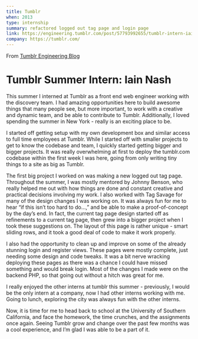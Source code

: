 ```yaml
---
title: Tumblr
when: 2013
type: internship
summary: refactored logged out tag page and login page
link: https://engineering.tumblr.com/post/57793992655/tumblr-intern-iain
company: https://tumblr.com/
---
```


From [Tumblr Engineering Blog](https://engineering.tumblr.com/post/57793992655/tumblr-intern-iain)

# Tumblr Summer Intern: Iain Nash

This summer I interned at Tumblr as a front end web engineer working with the discovery team. I had amazing opportunities here to build awesome things that many people see, but more important, to work with a creative and dynamic team, and be able to contribute to Tumblr. Additionally, I loved spending the summer in New York - really is an exciting place to be.

I started off getting setup with my own development box and similar access to full time employees at Tumblr. While I started off with smaller projects to get to know the codebase and team, I quickly started getting bigger and bigger projects. It was really overwhelming at first to deploy the tumblr.com codebase within the first week I was here, going from only writing tiny things to a site as big as Tumblr.

The first big project I worked on was making a new logged out tag page. Throughout the summer, I was mostly mentored by Johnny Benson, who really helped me out with how things are done and constant creative and practical decisions involving my work. I also worked with Tag Savage for many of the design changes I was working on. It was always fun for me to hear “if this isn’t too hard to do…,” and be able to make a proof-of-concept by the day’s end. In fact, the current tag page design started off as refinements to a current tag page, then grew into a bigger project when I took these suggestions on. The layout of this page is rather unique - smart sliding rows, and it took a good deal of code to make it work properly.

I also had the opportunity to clean up and improve on some of the already stunning login and register views. These pages were mostly complete, just needing some design and code tweaks. It was a bit nerve wracking deploying these pages as there was a chance I could have missed something and would break login. Most of the changes I made were on the backend PHP, so that going out without a hitch was great for me.

I really enjoyed the other interns at tumblr this summer - previously, I would be the only intern at a company, now I had other interns working with me. Going to lunch, exploring the city was always fun with the other interns.

Now, it is time for me to head back to school at the University of Southern California, and face the homework, the time crunches, and the assignments once again. Seeing Tumblr grow and change over the past few months was a cool experience, and I’m glad I was able to be a part of it.
